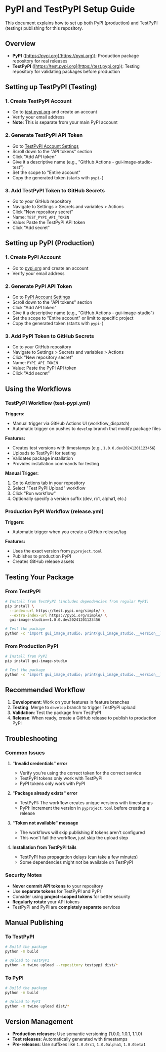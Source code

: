 # PyPI and TestPyPI Setup Guide

This document explains how to set up both PyPI (production) and TestPyPI (testing)
publishing for this repository.

## Overview

- **PyPI** ([https://pypi.org](https://pypi.org)):
  Production package repository for real releases
- **TestPyPI** ([https://test.pypi.org](https://test.pypi.org)):
  Testing repository for validating packages before production

## Setting up TestPyPI (Testing)

### 1. Create TestPyPI Account

- Go to [test.pypi.org](https://test.pypi.org) and create an account
- Verify your email address
- **Note**: This is separate from your main PyPI account

### 2. Generate TestPyPI API Token

- Go to [TestPyPI Account Settings](https://test.pypi.org/manage/account/)
- Scroll down to the "API tokens" section
- Click "Add API token"
- Give it a descriptive name (e.g., "GitHub Actions - gui-image-studio-test")
- Set the scope to "Entire account"
- Copy the generated token (starts with `pypi-`)

### 3. Add TestPyPI Token to GitHub Secrets

- Go to your GitHub repository
- Navigate to Settings > Secrets and variables > Actions
- Click "New repository secret"
- Name: `TEST_PYPI_API_TOKEN`
- Value: Paste the TestPyPI API token
- Click "Add secret"

## Setting up PyPI (Production)

### 1. Create PyPI Account

- Go to [pypi.org](https://pypi.org) and create an account
- Verify your email address

### 2. Generate PyPI API Token

- Go to [PyPI Account Settings](https://pypi.org/manage/account/)
- Scroll down to the "API tokens" section
- Click "Add API token"
- Give it a descriptive name (e.g., "GitHub Actions - gui-image-studio")
- Set the scope to "Entire account" or limit to specific project
- Copy the generated token (starts with `pypi-`)

### 3. Add PyPI Token to GitHub Secrets

- Go to your GitHub repository
- Navigate to Settings > Secrets and variables > Actions
- Click "New repository secret"
- Name: `PYPI_API_TOKEN`
- Value: Paste the PyPI API token
- Click "Add secret"

## Using the Workflows

### TestPyPI Workflow (test-pypi.yml)

**Triggers:**

- Manual trigger via GitHub Actions UI (workflow_dispatch)
- Automatic trigger on pushes to `develop` branch that modify package files

**Features:**

- Creates test versions with timestamps (e.g., `1.0.0.dev20241201123456`)
- Uploads to TestPyPI for testing
- Validates package installation
- Provides installation commands for testing

**Manual Trigger:**

1. Go to Actions tab in your repository
2. Select "Test PyPI Upload" workflow
3. Click "Run workflow"
4. Optionally specify a version suffix (dev, rc1, alpha1, etc.)

### Production PyPI Workflow (release.yml)

**Triggers:**

- Automatic trigger when you create a GitHub release/tag

**Features:**

- Uses the exact version from `pyproject.toml`
- Publishes to production PyPI
- Creates GitHub release assets

## Testing Your Package

### From TestPyPI

```bash
# Install from TestPyPI (includes dependencies from regular PyPI)
pip install \
  --index-url https://test.pypi.org/simple/ \
  --extra-index-url https://pypi.org/simple/ \
  gui-image-studio==1.0.0.dev20241201123456

# Test the package
python -c "import gui_image_studio; print(gui_image_studio.__version__)"
```

### From Production PyPI

```bash
# Install from PyPI
pip install gui-image-studio

# Test the package
python -c "import gui_image_studio; print(gui_image_studio.__version__)"
```

## Recommended Workflow

1. **Development**: Work on your features in feature branches
2. **Testing**: Merge to `develop` branch to trigger TestPyPI upload
3. **Validation**: Test the package from TestPyPI
4. **Release**: When ready, create a GitHub release to publish to production PyPI

## Troubleshooting

### Common Issues

1. **"Invalid credentials" error**
   - Verify you're using the correct token for the correct service
   - TestPyPI tokens only work with TestPyPI
   - PyPI tokens only work with PyPI

2. **"Package already exists" error**
   - TestPyPI: The workflow creates unique versions with timestamps
   - PyPI: Increment the version in `pyproject.toml` before creating a release

3. **"Token not available" message**
   - The workflows will skip publishing if tokens aren't configured
   - This won't fail the workflow, just skip the upload step

4. **Installation from TestPyPI fails**
   - TestPyPI has propagation delays (can take a few minutes)
   - Some dependencies might not be available on TestPyPI

### Security Notes

- **Never commit API tokens** to your repository
- Use **separate tokens** for TestPyPI and PyPI
- Consider using **project-scoped tokens** for better security
- **Regularly rotate** your API tokens
- TestPyPI and PyPI are **completely separate** services

## Manual Publishing

### To TestPyPI

```bash
# Build the package
python -m build

# Upload to TestPyPI
python -m twine upload --repository testpypi dist/*
```

### To PyPI

```bash
# Build the package
python -m build

# Upload to PyPI
python -m twine upload dist/*
```

## Version Management

- **Production releases**: Use semantic versioning (1.0.0, 1.0.1, 1.1.0)
- **Test releases**: Automatically generated with timestamps
- **Pre-releases**: Use suffixes like `1.0.0rc1`, `1.0.0alpha1`, `1.0.0beta1`
